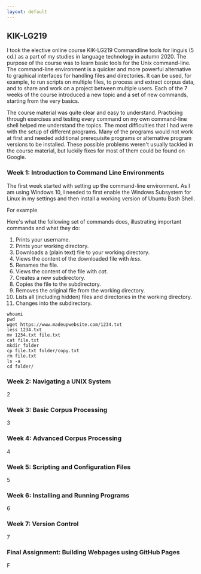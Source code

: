 ```yaml
---
layout: default
---
```


## KIK-LG219

I took the elective online course KIK-LG219 Commandline tools for linguis (5 cd.) as a part of my studies in language technology in autumn 2020. The purpose of the course was to learn basic tools for the Unix command-line. The command-line environment is a quicker and more powerful alternative to graphical interfaces for handling files and directories. It can be used, for example, to run scripts on multiple files, to process and extract corpus data, and to share and work on a project between multiple users. Each of the 7 weeks of the course introduced a new topic and a set of new commands, starting from the very basics.

The course material was quite clear and easy to understand. Practicing through exercises and testing every command on my own command-line shell helped me understand the topics. The most difficulties that I had were with the setup of different programs. Many of the programs would not work at first and needed additional prerequisite programs or alternative program versions to be installed. These possible problems weren't usually tackled in the course material, but luckily fixes for most of them could be found on Google.

### Week 1: Introduction to Command Line Environments

The first week started with setting up the command-line environment. As I am using Windows 10, I needed to first enable the Windows Subsystem for Linux in my settings and then install a working version of Ubuntu Bash Shell.

For example

Here's what the following set of commands does, illustrating  important commands and what they do:

1. Prints your username.
2. Prints your working directory.
3. Downloads a (plain text) file to your working directory.
4. Views the content of the downloaded file with *less*.
5. Renames the file.
6. Views the content of the file with *cat*.
7. Creates a new subdirectory.
8. Copies the file to the subdirectory.
9. Removes the original file from the working directory.
10. Lists all (including hidden) files and directories in the working directory.
11. Changes into the subdirectory.

```
whoami
pwd
wget https://www.madeupwebsite.com/1234.txt
less 1234.txt
mv 1234.txt file.txt
cat file.txt
mkdir folder
cp file.txt folder/copy.txt
rm file.txt
ls -a
cd folder/
```

### Week 2: Navigating a UNIX System

2

### Week 3: Basic Corpus Processing

3

### Week 4: Advanced Corpus Processing

4

### Week 5: Scripting and Configuration Files

5

### Week 6: Installing and Running Programs

6

### Week 7: Version Control

7

### Final Assignment: Building Webpages using GitHub Pages

F
